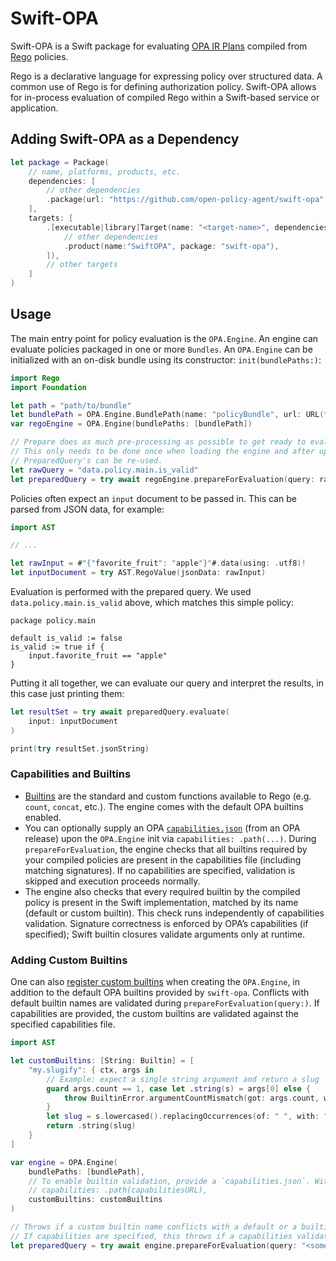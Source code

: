 # Swift-OPA

Swift-OPA is a Swift package for evaluating [OPA IR
Plans](https://www.openpolicyagent.org/docs/latest/ir/) compiled from
[Rego](https://www.openpolicyagent.org/docs/latest/policy-language/#what-is-rego)
policies.

Rego is a declarative language for expressing policy over structured data. A
common use of Rego is for defining authorization policy.
Swift-OPA allows for in-process evaluation of compiled Rego within a Swift-based service or application.

## Adding Swift-OPA as a Dependency

```swift
let package = Package(
    // name, platforms, products, etc.
    dependencies: [
        // other dependencies
        .package(url: "https://github.com/open-policy-agent/swift-opa", branch: "main"),
    ],
    targets: [
        .[executable|library]Target(name: "<target-name>", dependencies: [
            // other dependencies
            .product(name:"SwiftOPA", package: "swift-opa"),
        ]),
        // other targets
    ]
)
```

## Usage

The main entry point for policy evaluation is the `OPA.Engine`. An engine can evaluate policies packaged in one or more `Bundles`.
An `OPA.Engine` can be initialized with an on-disk bundle using its constructor: `init(bundlePaths:)`:

```swift
import Rego
import Foundation

let path = "path/to/bundle"
let bundlePath = OPA.Engine.BundlePath(name: "policyBundle", url: URL(fileURLWithPath: path))
var regoEngine = OPA.Engine(bundlePaths: [bundlePath])

// Prepare does as much pre-processing as possible to get ready to evaluate queries.
// This only needs to be done once when loading the engine and after updating it.
// PreparedQuery's can be re-used.
let rawQuery = "data.policy.main.is_valid"
let preparedQuery = try await regoEngine.prepareForEvaluation(query: rawQuery)
```

Policies often expect an `input` document to be passed in. This can be parsed from JSON data, for example:

```swift
import AST

// ...

let rawInput = #"{"favorite_fruit": "apple"}"#.data(using: .utf8)!
let inputDocument = try AST.RegoValue(jsonData: rawInput)
```

Evaluation is performed with the prepared query. We used `data.policy.main.is_valid` above, which matches this simple policy:

```rego
package policy.main

default is_valid := false
is_valid := true if {
    input.favorite_fruit == "apple"
}
```

Putting it all together, we can evaluate our query and interpret the results, in this case just printing them:

```swift
let resultSet = try await preparedQuery.evaluate(
    input: inputDocument
)

print(try resultSet.jsonString)
```

### Capabilities and Builtins

- [Builtins](https://www.openpolicyagent.org/docs/policy-reference/builtins) are the standard and custom functions available to Rego (e.g. `count`, `concat`, etc.). The engine comes with the default OPA builtins enabled.
- You can optionally supply an OPA [`capabilities.json`](https://www.openpolicyagent.org/docs/deployments#capabilities) (from an OPA release) upon the `OPA.Engine` init via `capabilities: .path(...)`. During `prepareForEvaluation`, the engine checks that all builtins required by your compiled policies are present in the capabilities file (including matching signatures). If no capabilities are specified, validation is skipped and execution proceeds normally.
- The engine also checks that every required builtin by the compiled policy is present in the Swift implementation, matched by its name (default or custom builtin). This check runs independently of capabilities validation. Signature correctness is enforced by OPA’s capabilities (if specified); Swift builtin closures validate arguments only at runtime. 

### Adding Custom Builtins

One can also [register custom builtins](https://www.openpolicyagent.org/docs/extensions) when creating the `OPA.Engine`, in addition to the default OPA builtins provided by `swift-opa`.
Conflicts with default builtin names are validated during `prepareForEvaluation(query:)`. 
If capabilities are provided, the custom builtins are validated against the specified capabilities file.

```swift
import AST

let customBuiltins: [String: Builtin] = [
    "my.slugify": { ctx, args in
        // Example: expect a single string argument and return a slug
        guard args.count == 1, case let .string(s) = args[0] else {
            throw BuiltinError.argumentCountMismatch(got: args.count, want: 1)
        }
        let slug = s.lowercased().replacingOccurrences(of: " ", with: "-")
        return .string(slug)
    }
]

var engine = OPA.Engine(
    bundlePaths: [bundlePath],
    // To enable builtin validation, provide a `capabilities.json`. Without it, builtins are not checked against capabilities.
    // capabilities: .path(capabilitiesURL),
    customBuiltins: customBuiltins
)

// Throws if a custom builtin name conflicts with a default or a builtin required by the compiled policy is not present.
// If capabilities are specified, this throws if a capabilities validation error against the builtins occurs.
let preparedQuery = try await engine.prepareForEvaluation(query: "<some_query>")
```
